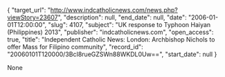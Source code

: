 {
  "target_url": "http://www.indcatholicnews.com/news.php?viewStory=23607", 
  "description": null, 
  "end_date": null, 
  "date": "2006-01-01T12:00:00", 
  "slug": 4107, 
  "subject": "UK response to Typhoon Haiyan (Philippines) 2013", 
  "publisher": "indcatholicnews.com", 
  "open_access": true, 
  "title": "Independent Catholic News: London: Archbishop Nichols to offer Mass for Filipino community", 
  "record_id": "20060101T120000/3BcI8rueGZSWn88WKDL0Uw==", 
  "start_date": null
}

None